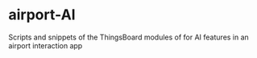 # airport-AI

Scripts and snippets of the ThingsBoard modules of for AI features in an airport interaction app


